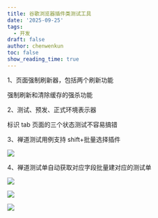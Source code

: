 ```yaml
---
title: 谷歌浏览器插件类测试工具
date: '2025-09-25'
tags:
  - 开发
draft: false
author: chenwenkun
toc: false
show_reading_time: true
---
```

1、页面强制刷新器，包括两个刷新功能

强制刷新和清除缓存的强杀功能

2、测试、预发、正式环境表示器

标识 tab 页面的三个状态测试不容易搞错

3、禅道测试用例支持 shift+批量选择插件

![](https://prod-files-secure.s3.us-west-2.amazonaws.com/c205fb54-92b2-4987-8be3-972b67d27acc/7ca8990d-2ef0-4ad6-8256-c807dbb8b3d5/image.png?X-Amz-Algorithm=AWS4-HMAC-SHA256&X-Amz-Content-Sha256=UNSIGNED-PAYLOAD&X-Amz-Credential=ASIAZI2LB466Y2UUGRXP%2F20251005%2Fus-west-2%2Fs3%2Faws4_request&X-Amz-Date=20251005T181317Z&X-Amz-Expires=3600&X-Amz-Security-Token=IQoJb3JpZ2luX2VjEOH%2F%2F%2F%2F%2F%2F%2F%2F%2F%2FwEaCXVzLXdlc3QtMiJGMEQCID6fDITyukVj3P1MI6792muQ1k2q5GWbP4vbHTDT7R9IAiAU2lhn56b24OfsYH7s7jILZ8m6Gm1TlTyzJueKqFJPPSr%2FAwh6EAAaDDYzNzQyMzE4MzgwNSIMPzrMmAI8BI%2BkxhCdKtwDBheXfsnrlIle4562pVzOB9aD2MpbKAj%2BV1Kp2uzUr5E9RZe1kzLZM7eHRrERUdWUkjc0q0uPsbxvLnPhgOsbYR3C0dLhfR3dEtOJ68QWYgn3jj3pRcp0IYaDuSkSd3nmdXxo3wLC0cp5J2oMxHK4X%2FoZime1CmhIn4jkwdiFN0nWDJ9L1fMhTuF5PB89IlIo2lxAcNpbv1jwdh1QlhAoHATaQ7qWlvup%2Fy8G90YsZ9JO28T8RNfiBSouYECzbfY8dhaJCnzoax7YiJTmkJkabq%2BdQSBnx5SQyFsdh6q4EdDTQQDBZVq7ZW1GMn9AZ1jS%2FjHZ34y%2BReKe8yqiN4j0JceQwMFpXSp8QsjHwKpoZqDO5Guet9WhluMNkVhSbm51gdSICyJFG5bDpE9bF6F89AbFx%2FkITYHrGCfg9IK8MdImlXuj0fXckj9VjTGO%2B6qGvJggp5Ng6emlPwo8yBxz8H76SydlELtTxjuuh4B0M3OOWToHwOxBUs8762XQpNvgPNLeSWhXWFSEaQAcw12BhL7sde96TUCz01kqJ6hYizCF%2F6M%2F5FifWu5paA%2FiRBe5YMyGgqr%2Feamu14MoOnMeVZ2IXE78z06tHKTZaPiz7qQsqAp%2FBLYEp0I4quwwk8%2BKxwY6pgFbI66%2BSpfrvMEEr5lxnaMUMFotVAsWNSL4Sln8X1IoBZrDAkMWyla1m7kyHOFfDoodRZE0hWWRL4ndAvq5KtVAP9XwsOyoPp2b8Y8HK4mnbN8XpGA%2FjcAAyiqf6%2Bu9SUXlhCv9s6nFrY1Ky%2FF4TR%2B%2BbOW4PCLTYSGs4SHaxn%2Ffx22L06o2g3UD9TZJxY1IzIGrdte%2B%2B1DlouGCpzEmZ31M37YWrxVD&X-Amz-Signature=1a5f8e4ea1093d37cc04d7086460fb9dca970f1c8837bfc7f3c1f53b00ebc873&X-Amz-SignedHeaders=host&x-amz-checksum-mode=ENABLED&x-id=GetObject)

4、禅道测试单自动获取对应字段批量建对应的测试单

![](https://prod-files-secure.s3.us-west-2.amazonaws.com/c205fb54-92b2-4987-8be3-972b67d27acc/1ea39b01-dd1c-4a56-bb09-4fe87447f5c7/image.png?X-Amz-Algorithm=AWS4-HMAC-SHA256&X-Amz-Content-Sha256=UNSIGNED-PAYLOAD&X-Amz-Credential=ASIAZI2LB466Y2UUGRXP%2F20251005%2Fus-west-2%2Fs3%2Faws4_request&X-Amz-Date=20251005T181317Z&X-Amz-Expires=3600&X-Amz-Security-Token=IQoJb3JpZ2luX2VjEOH%2F%2F%2F%2F%2F%2F%2F%2F%2F%2FwEaCXVzLXdlc3QtMiJGMEQCID6fDITyukVj3P1MI6792muQ1k2q5GWbP4vbHTDT7R9IAiAU2lhn56b24OfsYH7s7jILZ8m6Gm1TlTyzJueKqFJPPSr%2FAwh6EAAaDDYzNzQyMzE4MzgwNSIMPzrMmAI8BI%2BkxhCdKtwDBheXfsnrlIle4562pVzOB9aD2MpbKAj%2BV1Kp2uzUr5E9RZe1kzLZM7eHRrERUdWUkjc0q0uPsbxvLnPhgOsbYR3C0dLhfR3dEtOJ68QWYgn3jj3pRcp0IYaDuSkSd3nmdXxo3wLC0cp5J2oMxHK4X%2FoZime1CmhIn4jkwdiFN0nWDJ9L1fMhTuF5PB89IlIo2lxAcNpbv1jwdh1QlhAoHATaQ7qWlvup%2Fy8G90YsZ9JO28T8RNfiBSouYECzbfY8dhaJCnzoax7YiJTmkJkabq%2BdQSBnx5SQyFsdh6q4EdDTQQDBZVq7ZW1GMn9AZ1jS%2FjHZ34y%2BReKe8yqiN4j0JceQwMFpXSp8QsjHwKpoZqDO5Guet9WhluMNkVhSbm51gdSICyJFG5bDpE9bF6F89AbFx%2FkITYHrGCfg9IK8MdImlXuj0fXckj9VjTGO%2B6qGvJggp5Ng6emlPwo8yBxz8H76SydlELtTxjuuh4B0M3OOWToHwOxBUs8762XQpNvgPNLeSWhXWFSEaQAcw12BhL7sde96TUCz01kqJ6hYizCF%2F6M%2F5FifWu5paA%2FiRBe5YMyGgqr%2Feamu14MoOnMeVZ2IXE78z06tHKTZaPiz7qQsqAp%2FBLYEp0I4quwwk8%2BKxwY6pgFbI66%2BSpfrvMEEr5lxnaMUMFotVAsWNSL4Sln8X1IoBZrDAkMWyla1m7kyHOFfDoodRZE0hWWRL4ndAvq5KtVAP9XwsOyoPp2b8Y8HK4mnbN8XpGA%2FjcAAyiqf6%2Bu9SUXlhCv9s6nFrY1Ky%2FF4TR%2B%2BbOW4PCLTYSGs4SHaxn%2Ffx22L06o2g3UD9TZJxY1IzIGrdte%2B%2B1DlouGCpzEmZ31M37YWrxVD&X-Amz-Signature=b44ff00ce778488fdfd32ce8f7ffa98b74f2da7fc328334dc53558da868336cf&X-Amz-SignedHeaders=host&x-amz-checksum-mode=ENABLED&x-id=GetObject)

![](https://prod-files-secure.s3.us-west-2.amazonaws.com/c205fb54-92b2-4987-8be3-972b67d27acc/fa727f1d-546c-42aa-9508-d8d3d1275bcd/image.png?X-Amz-Algorithm=AWS4-HMAC-SHA256&X-Amz-Content-Sha256=UNSIGNED-PAYLOAD&X-Amz-Credential=ASIAZI2LB466Y2UUGRXP%2F20251005%2Fus-west-2%2Fs3%2Faws4_request&X-Amz-Date=20251005T181317Z&X-Amz-Expires=3600&X-Amz-Security-Token=IQoJb3JpZ2luX2VjEOH%2F%2F%2F%2F%2F%2F%2F%2F%2F%2FwEaCXVzLXdlc3QtMiJGMEQCID6fDITyukVj3P1MI6792muQ1k2q5GWbP4vbHTDT7R9IAiAU2lhn56b24OfsYH7s7jILZ8m6Gm1TlTyzJueKqFJPPSr%2FAwh6EAAaDDYzNzQyMzE4MzgwNSIMPzrMmAI8BI%2BkxhCdKtwDBheXfsnrlIle4562pVzOB9aD2MpbKAj%2BV1Kp2uzUr5E9RZe1kzLZM7eHRrERUdWUkjc0q0uPsbxvLnPhgOsbYR3C0dLhfR3dEtOJ68QWYgn3jj3pRcp0IYaDuSkSd3nmdXxo3wLC0cp5J2oMxHK4X%2FoZime1CmhIn4jkwdiFN0nWDJ9L1fMhTuF5PB89IlIo2lxAcNpbv1jwdh1QlhAoHATaQ7qWlvup%2Fy8G90YsZ9JO28T8RNfiBSouYECzbfY8dhaJCnzoax7YiJTmkJkabq%2BdQSBnx5SQyFsdh6q4EdDTQQDBZVq7ZW1GMn9AZ1jS%2FjHZ34y%2BReKe8yqiN4j0JceQwMFpXSp8QsjHwKpoZqDO5Guet9WhluMNkVhSbm51gdSICyJFG5bDpE9bF6F89AbFx%2FkITYHrGCfg9IK8MdImlXuj0fXckj9VjTGO%2B6qGvJggp5Ng6emlPwo8yBxz8H76SydlELtTxjuuh4B0M3OOWToHwOxBUs8762XQpNvgPNLeSWhXWFSEaQAcw12BhL7sde96TUCz01kqJ6hYizCF%2F6M%2F5FifWu5paA%2FiRBe5YMyGgqr%2Feamu14MoOnMeVZ2IXE78z06tHKTZaPiz7qQsqAp%2FBLYEp0I4quwwk8%2BKxwY6pgFbI66%2BSpfrvMEEr5lxnaMUMFotVAsWNSL4Sln8X1IoBZrDAkMWyla1m7kyHOFfDoodRZE0hWWRL4ndAvq5KtVAP9XwsOyoPp2b8Y8HK4mnbN8XpGA%2FjcAAyiqf6%2Bu9SUXlhCv9s6nFrY1Ky%2FF4TR%2B%2BbOW4PCLTYSGs4SHaxn%2Ffx22L06o2g3UD9TZJxY1IzIGrdte%2B%2B1DlouGCpzEmZ31M37YWrxVD&X-Amz-Signature=b951ba0d493499e20b410433eade7e54bc8a0e4e775759456884302af42b8f35&X-Amz-SignedHeaders=host&x-amz-checksum-mode=ENABLED&x-id=GetObject)

![](https://prod-files-secure.s3.us-west-2.amazonaws.com/c205fb54-92b2-4987-8be3-972b67d27acc/2a374ca8-3be3-4978-8ee1-2331f1db0267/image.png?X-Amz-Algorithm=AWS4-HMAC-SHA256&X-Amz-Content-Sha256=UNSIGNED-PAYLOAD&X-Amz-Credential=ASIAZI2LB466Y2UUGRXP%2F20251005%2Fus-west-2%2Fs3%2Faws4_request&X-Amz-Date=20251005T181317Z&X-Amz-Expires=3600&X-Amz-Security-Token=IQoJb3JpZ2luX2VjEOH%2F%2F%2F%2F%2F%2F%2F%2F%2F%2FwEaCXVzLXdlc3QtMiJGMEQCID6fDITyukVj3P1MI6792muQ1k2q5GWbP4vbHTDT7R9IAiAU2lhn56b24OfsYH7s7jILZ8m6Gm1TlTyzJueKqFJPPSr%2FAwh6EAAaDDYzNzQyMzE4MzgwNSIMPzrMmAI8BI%2BkxhCdKtwDBheXfsnrlIle4562pVzOB9aD2MpbKAj%2BV1Kp2uzUr5E9RZe1kzLZM7eHRrERUdWUkjc0q0uPsbxvLnPhgOsbYR3C0dLhfR3dEtOJ68QWYgn3jj3pRcp0IYaDuSkSd3nmdXxo3wLC0cp5J2oMxHK4X%2FoZime1CmhIn4jkwdiFN0nWDJ9L1fMhTuF5PB89IlIo2lxAcNpbv1jwdh1QlhAoHATaQ7qWlvup%2Fy8G90YsZ9JO28T8RNfiBSouYECzbfY8dhaJCnzoax7YiJTmkJkabq%2BdQSBnx5SQyFsdh6q4EdDTQQDBZVq7ZW1GMn9AZ1jS%2FjHZ34y%2BReKe8yqiN4j0JceQwMFpXSp8QsjHwKpoZqDO5Guet9WhluMNkVhSbm51gdSICyJFG5bDpE9bF6F89AbFx%2FkITYHrGCfg9IK8MdImlXuj0fXckj9VjTGO%2B6qGvJggp5Ng6emlPwo8yBxz8H76SydlELtTxjuuh4B0M3OOWToHwOxBUs8762XQpNvgPNLeSWhXWFSEaQAcw12BhL7sde96TUCz01kqJ6hYizCF%2F6M%2F5FifWu5paA%2FiRBe5YMyGgqr%2Feamu14MoOnMeVZ2IXE78z06tHKTZaPiz7qQsqAp%2FBLYEp0I4quwwk8%2BKxwY6pgFbI66%2BSpfrvMEEr5lxnaMUMFotVAsWNSL4Sln8X1IoBZrDAkMWyla1m7kyHOFfDoodRZE0hWWRL4ndAvq5KtVAP9XwsOyoPp2b8Y8HK4mnbN8XpGA%2FjcAAyiqf6%2Bu9SUXlhCv9s6nFrY1Ky%2FF4TR%2B%2BbOW4PCLTYSGs4SHaxn%2Ffx22L06o2g3UD9TZJxY1IzIGrdte%2B%2B1DlouGCpzEmZ31M37YWrxVD&X-Amz-Signature=2b0cc276933a7050b2ef71589f28cf2ed58628ef37a8d8353a9f756e975861b5&X-Amz-SignedHeaders=host&x-amz-checksum-mode=ENABLED&x-id=GetObject)
